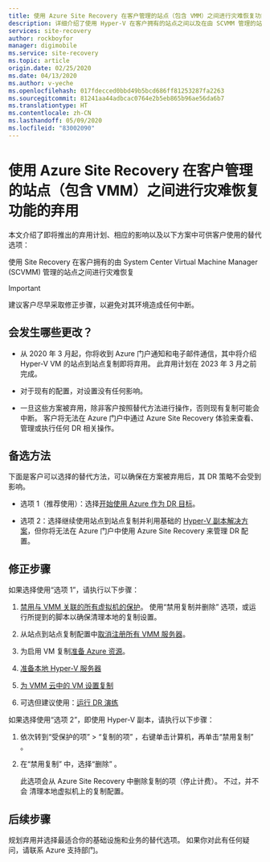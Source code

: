 ```yaml
---
title: 使用 Azure Site Recovery 在客户管理的站点（包含 VMM）之间进行灾难恢复功能的弃用| Azure
description: 详细介绍了使用 Hyper-V 在客户拥有的站点之间以及在由 SCVMM 管理的站点之间通过 Azure Site Discovery 进行灾难恢复这一功能即将弃用，并详细介绍了替代选项
services: site-recovery
author: rockboyfor
manager: digimobile
ms.service: site-recovery
ms.topic: article
origin.date: 02/25/2020
ms.date: 04/13/2020
ms.author: v-yeche
ms.openlocfilehash: 017fdecced0bbd49b5bcd686ff81253287fa2263
ms.sourcegitcommit: 81241aa44adbcac0764e2b5eb865b96ae56da6b7
ms.translationtype: HT
ms.contentlocale: zh-CN
ms.lasthandoff: 05/09/2020
ms.locfileid: "83002090"
---
```

<!--Characters Content only-->
# <a name="deprecation-of-disaster-recovery-between-customer-managed-sites-with-vmm-using-azure-site-recovery"></a>使用 Azure Site Recovery 在客户管理的站点（包含 VMM）之间进行灾难恢复功能的弃用

本文介绍了即将推出的弃用计划、相应的影响以及以下方案中可供客户使用的替代选项：

使用 Site Recovery 在客户拥有的由 System Center Virtual Machine Manager (SCVMM) 管理的站点之间进行灾难恢复

> [!IMPORTANT]
> 建议客户尽早采取修正步骤，以避免对其环境造成任何中断。 

## <a name="what-changes-should-you-expect"></a>会发生哪些更改？

- 从 2020 年 3 月起，你将收到 Azure 门户通知和电子邮件通信，其中将介绍 Hyper-V VM 的站点到站点复制即将弃用。 此弃用计划在 2023 年 3 月之前完成。

- 对于现有的配置，对设置没有任何影响。

- 一旦这些方案被弃用，除非客户按照替代方法进行操作，否则现有复制可能会中断。 客户将无法在 Azure 门户中通过 Azure Site Recovery 体验来查看、管理或执行任何 DR 相关操作。

## <a name="alternatives"></a>备选方法 

下面是客户可以选择的替代方法，可以确保在方案被弃用后，其 DR 策略不会受到影响。 

- 选项 1（推荐使用）：选择[开始使用 Azure 作为 DR 目标](hyper-v-vmm-azure-tutorial.md)。

- 选项 2：选择继续使用站点到站点复制并利用基础的 [Hyper-V 副本解决方案](https://docs.microsoft.com/windows-server/virtualization/hyper-v/manage/set-up-hyper-v-replica)，但你将无法在 Azure 门户中使用 Azure Site Recovery 来管理 DR 配置。 

## <a name="remediation-steps"></a>修正步骤

如果选择使用“选项 1”，请执行以下步骤：

1. [禁用与 VMM 关联的所有虚拟机的保护](site-recovery-manage-registration-and-protection.md#disable-protection-for-a-hyper-v-virtual-machine-replicating-to-secondary-vmm-server-using-the-system-center-vmm-to-vmm-scenario)。 使用“禁用复制并删除”  选项，或运行所提到的脚本以确保清理本地的复制设置。 

2. 从站点到站点复制配置中[取消注册所有 VMM 服务器](site-recovery-manage-registration-and-protection.md#unregister-a-vmm-server)。

3. 为启用 VM 复制[准备 Azure 资源](tutorial-prepare-azure-for-hyperv.md)。
4. [准备本地 Hyper-V 服务器](hyper-v-prepare-on-premises-tutorial.md)
5. [为 VMM 云中的 VM 设置复制](hyper-v-vmm-azure-tutorial.md)
6. 可选但建议使用：[运行 DR 演练](tutorial-dr-drill-azure.md)

如果选择使用“选项 2”，即使用 Hyper-V 副本，请执行以下步骤：

1. 依次转到“受保护的项”   > “复制的项”  ，右键单击计算机，再单击“禁用复制”  。
2. 在“禁用复制”  中，选择“删除”  。

    此选项会从 Azure Site Recovery 中删除复制的项（停止计费）。 不过，并不会  清理本地虚拟机上的复制配置。 

## <a name="next-steps"></a>后续步骤
规划弃用并选择最适合你的基础设施和业务的替代选项。 如果你对此有任何疑问，请联系 Azure 支持部门。

<!-- Update_Description: update meta properties, wording update, update link -->